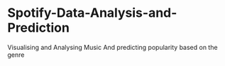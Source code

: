 # Spotify-Data-Analysis-and-Prediction
Visualising and Analysing Music And predicting popularity based on the genre

